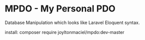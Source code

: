 # MPDO - My Personal PDO

Database Manipulation which looks like Laravel Eloquent syntax.

install:
composer require joyltonmaciel/mpdo:dev-master
